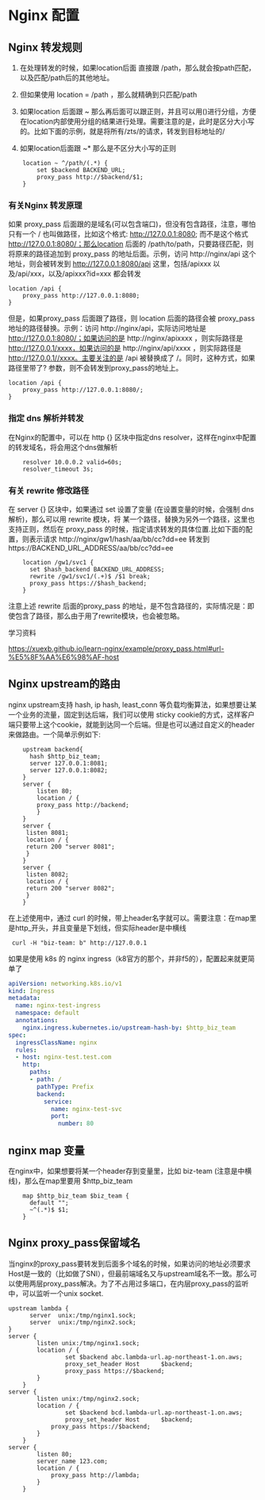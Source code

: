 # Nginx 配置

## Nginx 转发规则

1. 在处理转发的时候，如果location后面 直接跟 /path，那么就会按path匹配，以及匹配/path后的其他地址。

2. 但如果使用 location = /path ，那么就精确到只匹配/path
3. 如果location 后面跟 ~ 那么再后面可以跟正则，并且可以用()进行分组，方便在location内部使用分组的结果进行处理。需要注意的是，此时是区分大小写的。比如下面的示例，就是将所有/zts/的请求，转发到目标地址的/
4. 如果location后面跟 ~* 那么是不区分大小写的正则

```
	location ~ ^/path/(.*) {
		set $backend BACKEND_URL;
		proxy_pass http://$backend/$1;
	}

```



### 有关Nginx 转发原理

如果 proxy_pass 后面跟的是域名(可以包含端口)，但没有包含路径，注意，哪怕只有一个 / 也叫做路径，比如这个格式: http://127.0.0.1:8080; 而不是这个格式 http://127.0.0.1:8080/；那么location 后面的 /path/to/path，只要路径匹配，则将原来的路径追加到 proxy_pass 的地址后面。示例，访问 http://nginx/api 这个地址，则会被转发到 http://127.0.0.1:8080/api 这里，包括/apixxx 以及/api/xxx，以及/apixxx?id=xxx 都会转发

```
location /api {
	proxy_pass http://127.0.0.1:8080;
}
```

但是，如果proxy_pass 后面跟了路径，则 location 后面的路径会被 proxy_pass 地址的路径替换。示例：访问 http://nginx/api，实际访问地址是 http://127.0.0.1:8080/；如果访问的是 http://nginx/apixxxx ，则实际路径是 http://127.0.0.1/xxxx，如果访问的是 http://nginx/api/xxxx ，则实际路径是 http://127.0.0.1//xxxx。主要关注的是 /api 被替换成了 /。同时，这种方式，如果路径里带了? 参数，则不会转发到proxy_pass的地址上。

```
location /api {
	proxy_pass http://127.0.0.1:8080/;
}
```

### 指定 dns 解析并转发

在Nginx的配置中，可以在 http {} 区块中指定dns resolver，这样在nginx中配置的转发域名，将会用这个dns做解析

```
    resolver 10.0.0.2 valid=60s;
    resolver_timeout 3s;
```



### 有关 rewrite 修改路径

在 server {} 区块中，如果通过 set 设置了变量 (在设置变量的时候，会强制 dns 解析)，那么可以用 rewrite 模块，将 某一个路径，替换为另外一个路径，这里也支持正则，然后在 proxy_pass 的时候，指定请求转发的具体位置.比如下面的配置，则表示请求 http://nginx/gw1/hash/aa/bb/cc?dd=ee 转发到 https://BACKEND_URL_ADDRESS/aa/bb/cc?dd=ee

        location /gw1/svc1 {
          set $hash_backend BACKEND_URL_ADDRESS;
          rewrite /gw1/svc1/(.+)$ /$1 break;
          proxy_pass https://$hash_backend;
        }

注意上述 rewrite 后面的proxy_pass 的地址，是不包含路径的，实际情况是：即使包含了路径，那么由于用了rewrite模块，也会被忽略。



学习资料

https://xuexb.github.io/learn-nginx/example/proxy_pass.html#url-%E5%8F%AA%E6%98%AF-host



## Nginx upstream的路由

nginx upstream支持 hash, ip hash, least_conn 等负载均衡算法，如果想要让某一个业务的流量，固定到达后端，我们可以使用 sticky cookie的方式，这样客户端只要带上这个cookie，就能到达同一个后端。但是也可以通过自定义的header来做路由。一个简单示例如下:

```nginx
    upstream backend{
      hash $http_biz_team;
      server 127.0.0.1:8081;
      server 127.0.0.1:8082;
    }
    server {
        listen 80;
        location / {
        proxy_pass http://backend;
        }
    }
    server {
     listen 8081;
     location / {
     return 200 "server 8081";
     }
    }
    server {
     listen 8082;
     location / {
     return 200 "server 8082";
     }
    }
```

在上述使用中，通过 curl 的时候，带上header名字就可以。需要注意：在map里是http_开头，并且变量是下划线，但实际header是中横线

```shell
 curl -H "biz-team: b" http://127.0.0.1
```



如果是使用 k8s 的 nginx ingress（k8官方的那个，并非f5的），配置起来就更简单了

```yaml
apiVersion: networking.k8s.io/v1
kind: Ingress
metadata:
  name: nginx-test-ingress
  namespace: default
  annotations:
    nginx.ingress.kubernetes.io/upstream-hash-by: $http_biz_team
spec:
  ingressClassName: nginx
  rules:
  - host: nginx-test.test.com
    http:
      paths:
      - path: /
        pathType: Prefix
        backend:
          service:
            name: nginx-test-svc
            port:
              number: 80
```





## nginx map 变量

在nginx中，如果想要将某一个header存到变量里，比如 biz-team (注意是中横线)，那么在map里要用 $http_biz_team

```nginx
    map $http_biz_team $biz_team {
      default "";
      ~^(.*)$ $1;
    }
```



## Nginx proxy_pass保留域名

当nginx的proxy_pass要转发到后面多个域名的时候，如果访问的地址必须要求Host是一致的（比如做了SNI），但最前端域名又与upstream域名不一致。那么可以使用两层proxy_pass解决。为了不占用过多端口，在内层proxy_pass的监听中，可以监听一个unix socket.

```nginx
upstream lambda {
      server  unix:/tmp/nginx1.sock;
      server  unix:/tmp/nginx2.sock;
}
server {
        listen unix:/tmp/nginx1.sock;
        location / {
                set $backend abc.lambda-url.ap-northeast-1.on.aws;
                proxy_set_header Host      $backend;
                proxy_pass https://$backend;
        }
    }
server {
        listen unix:/tmp/nginx2.sock;
        location / {
                set $backend bcd.lambda-url.ap-northeast-1.on.aws;
                proxy_set_header Host      $backend;
            proxy_pass https://$backend;
        }
    }
server {
        listen 80;
        server_name 123.com;
        location / {
            proxy_pass http://lambda;
        }
    }
```

